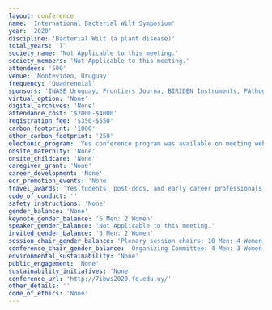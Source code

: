 ```yaml
---
layout: conference 
name: 'International Bacterial Wilt Symposium'
year: '2020'
discipline: 'Bacterial Wilt (a plant disease)'
total_years: '7'
society_name: 'Not Applicable to this meeting.'
society_members: 'Not Applicable to this meeting.'
attendees: '500'
venue: 'Montevideo, Uruguay'
frequency: 'Quadrennial'
sponsors: 'INASE Uruguay, Frontiers Journa, BIRIDEN Instruments, PAthogens: an open access journal by MDPI, LALLEMAND plant care, EDECIBA'
virtual_option: 'None'
digital_archives: 'None'
attendance_cost: '$2000-$4000'
registration_fee: '$350-$550'
carbon_footprint: '1000'
other_carbon_footprint: '250'
electonic_program: 'Yes conference program was available on meeting website.'
onsite_maternity: 'None'
onsite_childcare: 'None'
caregiver_grant: 'None'
career_development: 'None'
ecr_promotion_events: 'None'
travel_awards: 'Yes(tudents, post-docs, and early career professionals (i.e. individuals who have received a Ph.D no more than 5 years prior to application), enrolled or employed in programs focused on bacterial wilt research.)'
code_of_conduct: ''
safety_instructions: 'None'
gender_balance: 'None'
keynote_gender_balance: '5 Men: 2 Women'
speaker_gender_balance: 'Not Applicable to this meeting.'
invited_gender_balance: '3 Men: 2 Women'
session_chair_gender_balance: 'Plenary session chairs: 10 Men: 4 Women, Regular session chairs: 13 Men: 5 Women'
conference_chair_gender_balance: 'Organizing Committee: 4 Men: 3 Women, Scientific Committee: 9 Men: 4 Women'
environmental_sustainability: 'None'
public_engagement: 'None'
sustainability_initiatives: 'None'
conference_url: 'http://7ibws2020.fq.edu.uy/'
other_details: ''
code_of_ethics: 'None'
---
```

